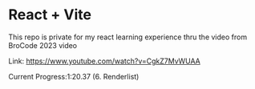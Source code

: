 # React + Vite

This repo is private for my react learning experience thru the video from BroCode 2023 video

Link: https://www.youtube.com/watch?v=CgkZ7MvWUAA

Current Progress:1:20.37 (6. Renderlist) 